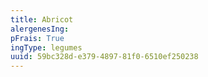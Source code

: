 ```yaml
---
title: Abricot
alergenesIng:
pFrais: True
ingType: legumes
uuid: 59bc328d-e379-4897-81f0-6510ef250238
---
```

